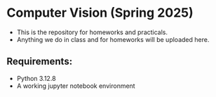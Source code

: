 # Computer Vision (Spring 2025)

- This is the repository for homeworks and practicals.
- Anything we do in class and for homeworks will be uploaded here.

## Requirements:

- Python 3.12.8
- A working jupyter notebook environment
